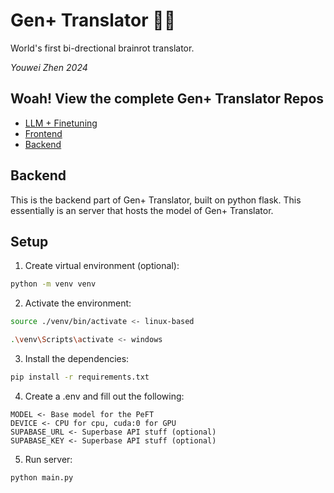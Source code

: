 # Gen+ Translator 🧠🚽
World's first bi-drectional brainrot translator.<br>

<i>Youwei Zhen 2024</i>

## Woah! View the complete Gen+ Translator Repos
- [LLM + Finetuning](https://github.com/AntoDono/GenPlus-Translator)
- [Frontend](https://github.com/AntoDono/GenPlus-Translator-Frontend)
- [Backend](https://github.com/AntoDono/GenPlus-Translator-Backend)

## Backend
This is the backend part of Gen+ Translator, built on python flask. This essentially is an server that hosts the model of Gen+ Translator.

## Setup

1. Create virtual environment (optional):
```bash
python -m venv venv
```
2. Activate the environment:
```bash
source ./venv/bin/activate <- linux-based

.\venv\Scripts\activate <- windows
```
3. Install the dependencies:
```bash
pip install -r requirements.txt
```
4. Create a .env and fill out the following:
```.env
MODEL <- Base model for the PeFT
DEVICE <- CPU for cpu, cuda:0 for GPU
SUPABASE_URL <- Superbase API stuff (optional)
SUPABASE_KEY <- Superbase API stuff (optional)
```
5. Run server:
```bash
python main.py
```
